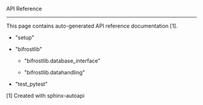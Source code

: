 API Reference
*************

This page contains auto-generated API reference documentation [1].

* "setup"

* "bifrostlib"

  * "bifrostlib.database_interface"

  * "bifrostlib.datahandling"

* "test_pytest"

[1] Created with sphinx-autoapi

